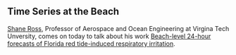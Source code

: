 ## Time Series at the Beach

[Shane Ross](https://twitter.com/rossdynamicslab), Professor of Aerospace and Ocean Engineering at Virgina Tech Unversity, comes on today to talk about his work [Beach-level 24-hour forecasts of Florida red tide-induced respiratory irritation](https://www.researchgate.net/publication/351840466_Beach-level_24-hour_forecasts_of_Florida_red_tide-induced_respiratory_irritation).
